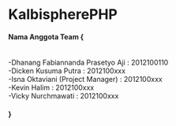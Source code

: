 KalbispherePHP
==============

<h4>Nama Anggota Team {</h4>
<br>-Dhanang Fabiannanda Prasetyo Aji	: 2012100110
<br>-Dicken Kusuma Putra				: 2012100xxx
<br>-Isna Oktaviani (Project Manager)	: 2012100xxx
<br>-Kevin Halim						: 2012100xxx
<br>-Vicky Nurchmawati					: 2012100xxx
<br><h4>}</h4>
